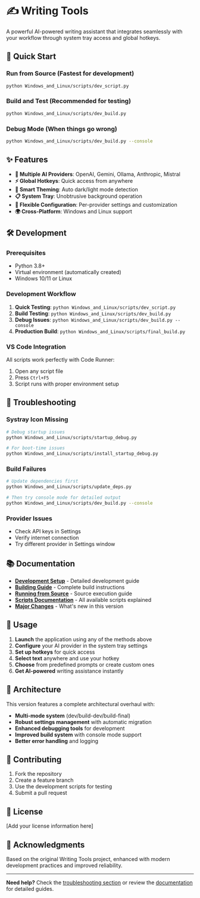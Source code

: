 # ✍️ Writing Tools

A powerful AI-powered writing assistant that integrates seamlessly with your workflow through system tray access and global hotkeys.

## 🚀 Quick Start

### **Run from Source** (Fastest for development)
```bash
python Windows_and_Linux/scripts/dev_script.py
```

### **Build and Test** (Recommended for testing)
```bash
python Windows_and_Linux/scripts/dev_build.py
```

### **Debug Mode** (When things go wrong)
```bash
python Windows_and_Linux/scripts/dev_build.py --console
```

## ✨ Features

- **🤖 Multiple AI Providers**: OpenAI, Gemini, Ollama, Anthropic, Mistral
- **⚡ Global Hotkeys**: Quick access from anywhere
- **🎨 Smart Theming**: Auto dark/light mode detection
- **📋 System Tray**: Unobtrusive background operation
- **🔧 Flexible Configuration**: Per-provider settings and customization
- **🌍 Cross-Platform**: Windows and Linux support

## 🛠️ Development

### **Prerequisites**
- Python 3.8+
- Virtual environment (automatically created)
- Windows 10/11 or Linux

### **Development Workflow**
1. **Quick Testing**: `python Windows_and_Linux/scripts/dev_script.py`
2. **Build Testing**: `python Windows_and_Linux/scripts/dev_build.py`
3. **Debug Issues**: `python Windows_and_Linux/scripts/dev_build.py --console`
4. **Production Build**: `python Windows_and_Linux/scripts/final_build.py`

### **VS Code Integration**
All scripts work perfectly with Code Runner:
1. Open any script file
2. Press `Ctrl+F5`
3. Script runs with proper environment setup

## 🐛 Troubleshooting

### **Systray Icon Missing**
```bash
# Debug startup issues
python Windows_and_Linux/scripts/startup_debug.py

# For boot-time issues
python Windows_and_Linux/scripts/install_startup_debug.py
```

### **Build Failures**
```bash
# Update dependencies first
python Windows_and_Linux/scripts/update_deps.py

# Then try console mode for detailed output
python Windows_and_Linux/scripts/dev_build.py --console
```

### **Provider Issues**
- Check API keys in Settings
- Verify internet connection
- Try different provider in Settings window

## 📚 Documentation

- **[Development Setup](README's%20Linked%20Content/Development%20Strategy%20and%20Setup.md)** - Detailed development guide
- **[Building Guide](README's%20Linked%20Content/To%20Compile%20the%20Application%20Yourself.md)** - Complete build instructions
- **[Running from Source](README's%20Linked%20Content/To%20Run%20Writing%20Tools%20Directly%20from%20the%20Source%20Code.md)** - Source execution guide
- **[Scripts Documentation](Windows_and_Linux/scripts/README.md)** - All available scripts explained
- **[Major Changes](README's%20Linked%20Content/Major%20Changes%20from%20Original%20Fork.md)** - What's new in this version

## 🎯 Usage

1. **Launch** the application using any of the methods above
2. **Configure** your AI provider in the system tray settings
3. **Set up hotkeys** for quick access
4. **Select text** anywhere and use your hotkey
5. **Choose** from predefined prompts or create custom ones
6. **Get AI-powered** writing assistance instantly

## 🔧 Architecture

This version features a complete architectural overhaul with:
- **Multi-mode system** (dev/build-dev/build-final)
- **Robust settings management** with automatic migration
- **Enhanced debugging tools** for development
- **Improved build system** with console mode support
- **Better error handling** and logging

## 🤝 Contributing

1. Fork the repository
2. Create a feature branch
3. Use the development scripts for testing
4. Submit a pull request

## 📄 License

[Add your license information here]

## 🙏 Acknowledgments

Based on the original Writing Tools project, enhanced with modern development practices and improved reliability.

---

**Need help?** Check the [troubleshooting section](#-troubleshooting) or review the [documentation](#-documentation) for detailed guides.
